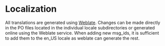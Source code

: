 Localization
===========

All translations are generated using [Weblate](https://hosted.weblate.org/projects/tuxemon/).
Changes can be made directly in the PO files located in the individual locale subdirectories
or generated online using the Weblate service. When adding new msg_ids, it is sufficient to
add them to the en_US locale as weblate can generate the rest.
